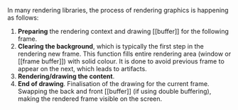 In many rendering libraries, the process of rendering graphics is happening as follows:
1. **Preparing** the rendering context and drawing [[buffer]] for the following frame.
2. **Clearing the background**, which is typically the first step in the rendering new frame. This function fills entire rendering area (window or [[frame buffer]]) with solid colour. It is done to avoid previous frame to appear on the next, which leads to artifacts.
3. **Rendering/drawing the content**.
4. **End of drawing**. Finalisation of the drawing for the current frame. Swapping the back and front [[buffer]] (if using double buffering), making the rendered frame visible on the screen.